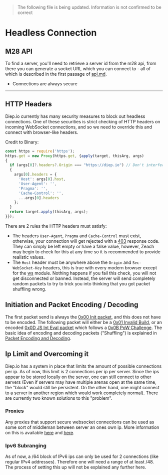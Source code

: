 > The following file is being updated. Information is not confirmed to be correct

# Headless Connection

## M28 API

To find a server, you'll need to retrieve a server id from the m28 api, from there you can generate a socket URL which you can connect to - all of which is described in the first passage of [api.md](./api.md).

- Connections are always secure

---

## HTTP Headers

Diep.io currently has many security measures to block out headless connections. One of these securities is strict checking of HTTP headers on incoming WebSocket connections, and so we need to override this and connect with browser-like headers.

Credit to Binary:

```js
const https = require('https');
https.get = new Proxy(https.get, {apply(target, thisArg, args)
{
  if (args[0]?.headers?.Origin === "https://diep.io") // Don't interfere with other connections
  {
    args[0].headers = {
      'Host': args[0].host,
      'User-Agent': '',
      'Pragma': '',
      'Cache-Control': '',
      ...args[0].headers
    };
  }
  return target.apply(thisArg, args);
}});
```

There are 2 rules the HTTP headers must satisfy:
- The headers `User-Agent`, `Pragma` and `Cache-Control` must exist, otherwise, your connection will get rejected with a [403](https://httpstatuses.com/403) response code. They can simply be left empty or have a false value, however, Zeach may begin to check for this at any time so it is recommended to provide realistic values.
- The `Host` header must be anywhere above the `Origin` and `Sec-WebSocket-Key` headers, this is true with every modern browser except for the [ws](https://www.npmjs.com/package/ws) module. Nothing happens if you fail this check, you will not get disconnected or banned. Instead, the server will send completely random packets to try to trick you into thinking that you got packet shuffling wrong.

## Initiation and Packet Encoding / Decoding

The first packet send is always the [0x00 Init packet](../serverbound.md#0x00-init-packet), and this does not have to be encoded. The following packet will either be a [0x01 Invalid Build](../clientbound.md#0x01-outdated-client-packet), or an encoded [0x0D JS Int Eval packet](../clientbound.md#0x0d-int-js-challenge-packet) which follows a [0x0B PoW Challenge](../clientbound.md#0x0b-pow-challenge-packet). The basic idea of encoding and decoding packets ("Shuffling") is explained in [Packet Encoding and Decoding](../crypto.md).

## Ip Limit and Overcoming it

Diep.io has a system in place that limits the amount of possible connections per ip. As of now, this limit is 2 connections per ip per server. Since the ips appear to be stored locally on the server, one can still connect to other servers (Even if servers may have multiple arenas open at the same time, the "block" would still be persistent. On the other hand, one might connect to a server in another region which would work completely normal). There are currently two known solutions to this "problem". 

### Proxies

Any proxies that support secure websocket connections can be used as some sort of middleman between server an ones own ip. More information on this is available [here](https://www.varonis.com/blog/what-is-a-proxy-server/) and [here](https://www.npmjs.com/package/https-proxy-agent).

### Ipv6 Subranging

As of now, a /64 block of IPv6 ips can only be used for 2 connections (like regular IPv4 addresses). Therefore one will need a range of at least /48. The process of setting this up will not be explained any further here.
